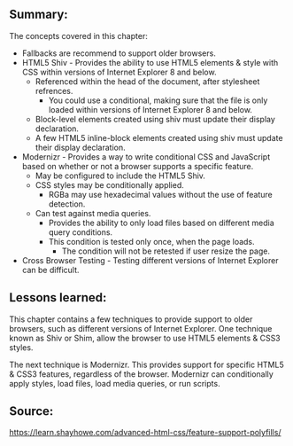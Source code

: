 ## Summary:
The concepts covered in this chapter:

* Fallbacks are recommend to support older browsers. 
* HTML5 Shiv - Provides the ability to use HTML5 elements & style with CSS within versions of Internet Explorer 8 and below.
    * Referenced within the head of the document, after stylesheet refrences.
        * You could use a conditional, making sure that the file is only loaded within versions of Internet Explorer 8 and below.
    * Block-level elements created using shiv must update their display declaration.
    * A few HTML5 inline-block elements created using shiv must update their display declaration.
* Modernizr - Provides a way to write conditional CSS and JavaScript based on whether or not a browser supports a specific feature.
    * May be configured to include the HTML5 Shiv.
    * CSS styles may be conditionally applied.
        * RGBa may use hexadecimal values without the use of feature detection. 
    * Can test against media queries. 
        * Provides the ability to only load files based on different media query conditions. 
        * This condition is tested only once, when the page loads.
            * The condition will not be retested if user resize the page.
* Cross Browser Testing - Testing different versions of Internet Explorer can be difficult.

## Lessons learned:
This chapter contains a few techniques to provide support to older browsers, such as different versions of Internet Explorer. One technique known as Shiv or Shim, allow the browser to use HTML5 elements & CSS3 styles.

The next technique is Modernizr. This provides support for specific HTML5 & CSS3 features, regardless of the browser. Modernizr can conditionally apply styles, load files, load media queries, or run scripts.

## Source:
https://learn.shayhowe.com/advanced-html-css/feature-support-polyfills/
